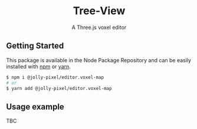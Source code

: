 <p align="center"><h1 align="center">
  Tree-View
</h1>

<p align="center">
  A Three.js voxel editor
</p>

## Getting Started

This package is available in the Node Package Repository and can be easily installed with [npm](https://docs.npmjs.com/getting-started/what-is-npm) or [yarn](https://yarnpkg.com).

```bash
$ npm i @jolly-pixel/editor.voxel-map
# or
$ yarn add @jolly-pixel/editor.voxel-map
```

## Usage example
TBC
